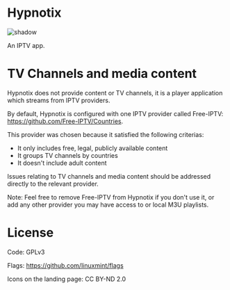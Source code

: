 # Hypnotix

![shadow](https://user-images.githubusercontent.com/1138515/99553152-b8bac780-29b5-11eb-9d75-8756ed7581b6.png)

An IPTV app.

# TV Channels and media content

Hypnotix does not provide content or TV channels, it is a player application which streams from IPTV providers.

By default, Hypnotix is configured with one IPTV provider called Free-IPTV: https://github.com/Free-IPTV/Countries.

This provider was chosen because it satisfied the following criterias:

- It only includes free, legal, publicly available content
- It groups TV channels by countries
- It doesn't include adult content

Issues relating to TV channels and media content should be addressed directly to the relevant provider.

Note: Feel free to remove Free-IPTV from Hypnotix if you don't use it, or add any other provider you may have access to or local M3U playlists.

# License

Code: GPLv3

Flags: https://github.com/linuxmint/flags

Icons on the landing page: CC BY-ND 2.0
